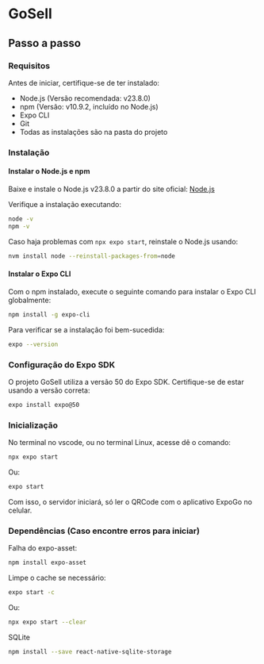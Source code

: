 # GoSell

## Passo a passo

### Requisitos

Antes de iniciar, certifique-se de ter instalado:

- Node.js (Versão recomendada: v23.8.0)
- npm (Versão: v10.9.2, incluído no Node.js)
- Expo CLI
- Git
- Todas as instalações são na pasta do projeto

### Instalação

#### Instalar o Node.js e npm
Baixe e instale o Node.js v23.8.0 a partir do site oficial: [Node.js](https://nodejs.org/)

Verifique a instalação executando:

```sh
node -v
npm -v
```

Caso haja problemas com `npx expo start`, reinstale o Node.js usando:

```sh
nvm install node --reinstall-packages-from=node
```

#### Instalar o Expo CLI
Com o npm instalado, execute o seguinte comando para instalar o Expo CLI globalmente:

```sh
npm install -g expo-cli
```

Para verificar se a instalação foi bem-sucedida:

```sh
expo --version
```

### Configuração do Expo SDK
O projeto GoSell utiliza a versão 50 do Expo SDK. Certifique-se de estar usando a versão correta:

```sh
expo install expo@50
```

### Inicialização
No terminal no vscode, ou no terminal Linux, acesse dê o comando:

```sh
npx expo start
```

Ou:

```sh
expo start
```

Com isso, o servidor iniciará, só ler o QRCode com o aplicativo ExpoGo no celular.

### Dependências (Caso encontre erros para iniciar)
Falha do expo-asset:

```sh
npm install expo-asset
```

Limpe o cache se necessário:

```sh
expo start -c
```

Ou:

```sh
npx expo start --clear
```


SQLite

```sh
npm install --save react-native-sqlite-storage
```

